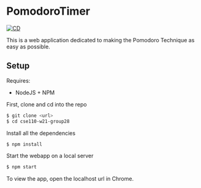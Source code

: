 # PomodoroTimer 
[![CD](https://github.com/Anshul-Birla/cse110-w21-group28/actions/workflows/CD.yml/badge.svg)](https://github.com/Anshul-Birla/cse110-w21-group28/actions/workflows/CD.yml)

This is a web application dedicated to making the Pomodoro Technique as easy as possible. 
## Setup 
Requires:
- NodeJS + NPM

First, clone and cd into the repo
```bash
$ git clone <url>
$ cd cse110-w21-group28
```
Install all the dependencies
```bash
$ npm install
```
Start the webapp on a local server
```bash
$ npm start
```
To view the app, open the localhost url in Chrome.